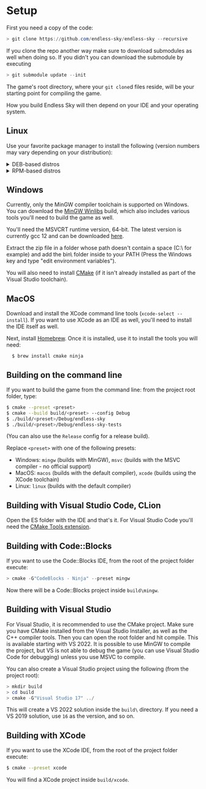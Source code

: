 # Setup

First you need a copy of the code:

```powershell
> git clone https://github.com/endless-sky/endless-sky --recursive
```

If you clone the repo another way make sure to download submodules as well when doing so. If you didn't you can download the submodule by executing

```powershell
> git submodule update --init
```

The game's root directory, where your `git clone`d files reside, will be your starting point for compiling the game.

How you build Endless Sky will then depend on your IDE and your operating system.


## Linux

Use your favorite package manager to install the following (version numbers may vary depending on your distribution):

<details>
<summary>DEB-based distros</summary>

```
g++ cmake ninja-build pkg-config libgl1-mesa-dev libxmu-dev libxi-dev libglu1-mesa-dev tar zip unzip curl
```

If you're on an older version of Ubuntu, you'll need an up-to-date version of cmake which you can get from the [offical website](https://cmake.org/download/).

</details>

<details>
<summary>RPM-based distros</summary>

```
gcc-c++ cmake ninja-build mesa-libGL-devel
```

</details>

## Windows

Currently, only the MinGW compiler toolchain is supported on Windows. You can download the [MinGW Winlibs](https://winlibs.com/#download-release) build, which also includes various tools you'll need to build the game as well.

You'll need the MSVCRT runtime version, 64-bit. The latest version is currently gcc 12 and can be downloaded [here](https://github.com/brechtsanders/winlibs_mingw/releases/download/12.1.0-14.0.4-10.0.0-msvcrt-r2/winlibs-x86_64-posix-seh-gcc-12.1.0-mingw-w64msvcrt-10.0.0-r2.zip).

Extract the zip file in a folder whose path doesn't contain a space (C:\ for example) and add the bin\ folder inside to your PATH (Press the Windows key and type "edit environment variables").

You will also need to install [CMake](https://cmake.org) (if it isn't already installed as part of the Visual Studio toolchain).

## MacOS

Download and install the XCode command line tools (`xcode-select --install`). If you want to use XCode as an IDE as well, you'll need to install the IDE itself as well.

Next, install [Homebrew](https://brew.sh). Once it is installed, use it to install the tools you will need:

```
  $ brew install cmake ninja
```

## Building on the command line

If you want to build the game from the command line: from the project root folder, type:

```bash
$ cmake --preset <preset>
$ cmake --build build/<preset> --config Debug
$ ./build/<preset>/Debug/endless-sky
$ ./build/<preset>/Debug/endless-sky-tests
```

(You can also use the `Release` config for a release build).

Replace `<preset>` with one of the following presets:

- Windows: `mingw` (builds with MinGW), `msvc` (builds with the MSVC compiler - no official support)
- MacOS: `macos` (builds with the default compiler), `xcode` (builds using the XCode toolchain)
- Linux: `linux` (builds with the default compiler)

## Building with Visual Studio Code, CLion

Open the ES folder with the IDE and that's it. For Visual Studio Code you'll need the [CMake Tools extension](https://marketplace.visualstudio.com/items?itemName=ms-vscode.cmake-tools).

## Building with Code::Blocks

If you want to use the Code::Blocks IDE, from the root of the project folder execute:

```powershell
> cmake -G"CodeBlocks - Ninja" --preset mingw
```

Now there will be a Code::Blocks project inside `build\mingw`.


## Building with Visual Studio

For Visual Studio, it is recommended to use the CMake project. Make sure you have CMake installed from the Visual Studio Installer, as well as the C++ compiler tools. Then you can open the root folder and hit compile. This is available starting with VS 2022. It is possible to use MinGW to compile the project, but VS is not able to debug the game (you can use Visual Studio Code for debugging) unless you use MSVC to compile.

You can also create a Visual Studio project using the following (from the project root):

```powershell
> mkdir build
> cd build
> cmake -G"Visual Studio 17" ../
```

This will create a VS 2022 solution inside the `build\` directory. If you need a VS 2019 solution, use `16` as the version, and so on.


## Building with XCode

If you want to use the XCode IDE, from the root of the project folder execute:

```bash
$ cmake --preset xcode
```

You will find a XCode project inside `build/xcode`.

